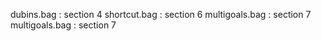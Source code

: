 dubins.bag : section 4
shortcut.bag : section 6
multigoals.bag : section 7
multigoals.bag : section 7

